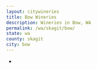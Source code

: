 ```yaml
---
layout: citywineries
title: Bow Wineries
description: Wineries in Bow, WA
permalink: /wa/skagit/bow/
state: wa
county: skagit
city: bow
---
```

-
